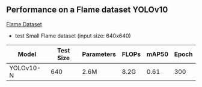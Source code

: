 ## Performance on a Flame dataset YOLOv10
[Flame Dataset](https://drive.google.com/file/d/13GZaa0A62msXdcS6z9_9k1aLfSh41d-F/view?usp=drive_link)
- test Small Flame dataset (input size: 640x640)
  
| Model       | Test Size   | Parameters  | FLOPs       | mAP50       |      Epoch |
| ----------- | ----------- | ----------- | ----------- | ----------- |----------- |
| YOLOv10-N   |      640    |      2.6M   |      8.2G   |     0.61    |        300 |
